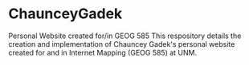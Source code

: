 # ChaunceyGadek
Personal Website created for/in GEOG 585
This respository details the creation and implementation of Chauncey Gadek's personal website created for and in Internet Mapping (GEOG 585) at UNM.
